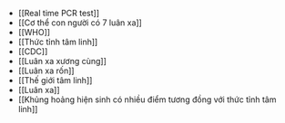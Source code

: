 - [[Real time PCR test]]
- [[Cơ thể con người có 7 luân xa]]
- [[WHO]]
- [[Thức tỉnh tâm linh]]
- [[CDC]]
- [[Luân xa xương cùng]]
- [[Luân xa rốn]]
- [[Thế giới tâm linh]]
- [[Luân xa]]
- [[Khủng hoảng hiện sinh có nhiều điểm tương đồng với thức tỉnh tâm linh]]
